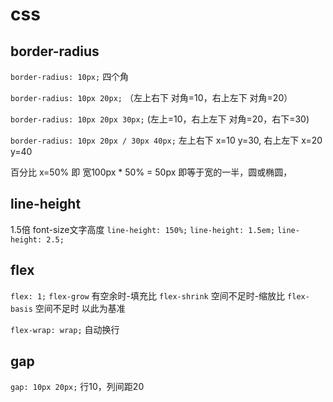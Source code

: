 # css

## border-radius
`border-radius: 10px;`  四个角

`border-radius: 10px 20px;` （左上右下 对角=10，右上左下 对角=20）

`border-radius: 10px 20px 30px;` (左上=10，右上左下 对角=20，右下=30)

`border-radius: 10px 20px / 30px 40px;`  左上右下 x=10 y=30, 右上左下 x=20 y=40

百分比
x=50% 即 宽100px * 50% = 50px 即等于宽的一半，圆或椭圆，


## line-height
1.5倍 font-size文字高度
`line-height: 150%;`
`line-height: 1.5em;`
`line-height: 2.5;`


## flex
`flex: 1;`
`flex-grow` 有空余时-填充比
`flex-shrink` 空间不足时-缩放比
`flex-basis` 空间不足时 以此为基准

`flex-wrap: wrap;` 自动换行


## gap
`gap: 10px 20px;` 行10，列间距20
